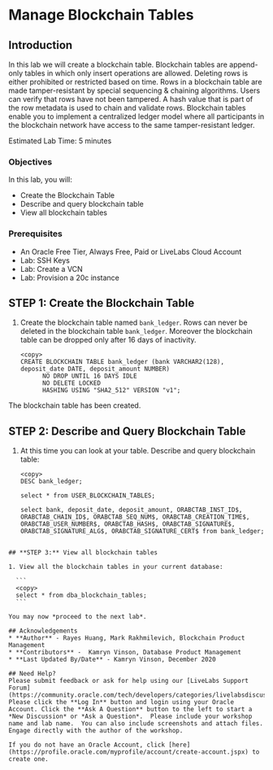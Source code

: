 # Manage Blockchain Tables

## Introduction

In this lab we will create a blockchain table. Blockchain tables are append-only tables in which only insert operations are allowed. Deleting rows is either prohibited or restricted based on time. Rows in a blockchain table are made tamper-resistant by special sequencing & chaining algorithms. Users can verify that rows have not been tampered. A hash value that is part of the row metadata is used to chain and validate rows. Blockchain tables enable you to implement a centralized ledger model where all participants in the blockchain network have access to the same tamper-resistant ledger.

Estimated Lab Time: 5 minutes


### Objectives


In this lab, you will:
* Create the Blockchain Table
* Describe and query blockchain table
* View all blockchain tables


### Prerequisites

* An Oracle Free Tier, Always Free, Paid or LiveLabs Cloud Account
* Lab: SSH Keys
* Lab: Create a VCN
* Lab: Provision a 20c instance


## **STEP 1**: Create the Blockchain Table

1. Create the blockchain table named `bank_ledger`. Rows can never be deleted in the blockchain table `bank_ledger`. Moreover the blockchain table can be dropped only after 16 days of inactivity. 

    ```
    <copy>
    CREATE BLOCKCHAIN TABLE bank_ledger (bank VARCHAR2(128), deposit_date DATE, deposit_amount NUMBER)
          NO DROP UNTIL 16 DAYS IDLE
          NO DELETE LOCKED
          HASHING USING "SHA2_512" VERSION "v1";
    ```
  The blockchain table has been created. 

## **STEP 2:** Describe and Query Blockchain Table

1. At this time you can look at your table. Describe and query blockchain table:

    ```
    <copy>
    DESC bank_ledger;

    select * from USER_BLOCKCHAIN_TABLES;

    select bank, deposit_date, deposit_amount, ORABCTAB_INST_ID$, ORABCTAB_CHAIN_ID$, ORABCTAB_SEQ_NUM$, ORABCTAB_CREATION_TIME$, ORABCTAB_USER_NUMBER$, ORABCTAB_HASH$, ORABCTAB_SIGNATURE$, ORABCTAB_SIGNATURE_ALG$, ORABCTAB_SIGNATURE_CERT$ from bank_ledger;
  ```

## **STEP 3:** View all blockchain tables

1. View all the blockchain tables in your current database:
    
    ```
    <copy>
    select * from dba_blockchain_tables;  
    ```

You may now *proceed to the next lab*.

## Acknowledgements
* **Author** - Rayes Huang, Mark Rakhmilevich, Blockchain Product Management
* **Contributors** -  Kamryn Vinson, Database Product Management
* **Last Updated By/Date** - Kamryn Vinson, December 2020

## Need Help?
Please submit feedback or ask for help using our [LiveLabs Support Forum](https://community.oracle.com/tech/developers/categories/livelabsdiscussions). Please click the **Log In** button and login using your Oracle Account. Click the **Ask A Question** button to the left to start a *New Discussion* or *Ask a Question*.  Please include your workshop name and lab name.  You can also include screenshots and attach files.  Engage directly with the author of the workshop.

If you do not have an Oracle Account, click [here](https://profile.oracle.com/myprofile/account/create-account.jspx) to create one.
